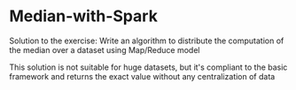 # Median-with-Spark
Solution to the exercise: Write an algorithm to distribute the computation of the median over a dataset using Map/Reduce model

This solution is not suitable for huge datasets, but it's compliant to the basic framework and returns the exact value without any centralization of data
